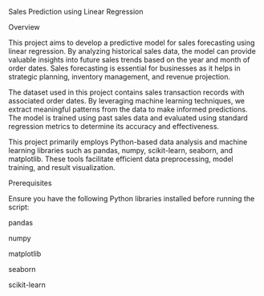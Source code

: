 Sales Prediction using Linear Regression

Overview

This project aims to develop a predictive model for sales forecasting using linear regression. By analyzing historical sales data, the model can provide valuable insights into future sales trends based on the year and month of order dates. Sales forecasting is essential for businesses as it helps in strategic planning, inventory management, and revenue projection.

The dataset used in this project contains sales transaction records with associated order dates. By leveraging machine learning techniques, we extract meaningful patterns from the data to make informed predictions. The model is trained using past sales data and evaluated using standard regression metrics to determine its accuracy and effectiveness.

This project primarily employs Python-based data analysis and machine learning libraries such as pandas, numpy, scikit-learn, seaborn, and matplotlib. These tools facilitate efficient data preprocessing, model training, and result visualization.

Prerequisites

Ensure you have the following Python libraries installed before running the script:

pandas

numpy

matplotlib

seaborn

scikit-learn
